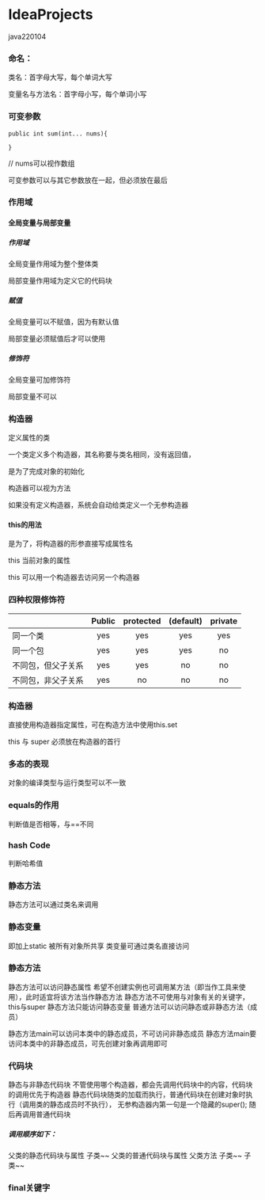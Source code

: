 # IdeaProjects
java220104
### 命名：

类名：首字母大写，每个单词大写

变量名与方法名：首字母小写，每个单词小写

### 可变参数

`public int sum(int... nums){`

`}`

// nums可以视作数组

可变参数可以与其它参数放在一起，但必须放在最后

### 作用域

#### 全局变量与局部变量

##### 作用域

全局变量作用域为整个整体类

局部变量作用域为定义它的代码块

##### 赋值

全局变量可以不赋值，因为有默认值

局部变量必须赋值后才可以使用

##### 修饰符

全局变量可加修饰符

局部变量不可以

### 构造器

定义属性的类

一个类定义多个构造器，其名称要与类名相同，没有返回值，

是为了完成对象的初始化

构造器可以视为方法

如果没有定义构造器，系统会自动给类定义一个无参构造器

#### this的用法

是为了，将构造器的形参直接写成属性名

this 当前对象的属性

this 可以用一个构造器去访问另一个构造器

### 四种权限修饰符

|           | Public | protected | (default) | private |
|-----------|:------:|:---------:|:---------:|:-------:|
| 同一个类      |  yes   |    yes    |    yes    |   yes   |
| 同一个包      |  yes   |    yes    |    yes    |   no    |
| 不同包，但父子关系 |  yes   |    yes    |    no     |   no    |
| 不同包，非父子关系 |  yes   |    no     |    no     |   no    |

### 构造器

直接使用构造器指定属性，可在构造方法中使用this.set

this 与 super 必须放在构造器的首行

### 多态的表现

对象的编译类型与运行类型可以不一致

### equals的作用

判断值是否相等，与==不同

### hash Code

判断哈希值

### 静态方法

静态方法可以通过类名来调用<!--  -->
###  静态变量
即加上static
被所有对象所共享
类变量可通过类名直接访问
### 静态方法
静态方法可以访问静态属性
希望不创建实例也可调用某方法（即当作工具来使用），此时适宜将该方法当作静态方法
静态方法不可使用与对象有关的关键字，this与super
静态方法只能访问静态变量
普通方法可以访问静态或非静态方法（成员）

静态方法main可以访问本类中的静态成员，不可访问非静态成员
静态方法main要访问本类中的非静态成员，可先创建对象再调用即可
### 代码块
静态与非静态代码块
不管使用哪个构造器，都会先调用代码块中的内容，代码块的调用优先于构造器
静态代码块随类的加载而执行，普通代码块在创建对象时执行（调用类的静态成员时不执行），
无参构造器内第一句是一个隐藏的super(); 随后再调用普通代码块
##### 调用顺序如下：
父类的静态代码块与属性
子类~~
父类的普通代码块与属性
父类方法
子类~~
子类~~
### final关键字
